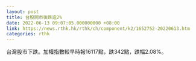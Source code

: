 ```yaml
---
layout: post
title: 台股開市後跌逾2%
date: 2022-06-13 09:07:05.000000000 +08:00
link: https://news.rthk.hk/rthk/ch/component/k2/1652752-20220613.htm
categories: rthk
---
```


台灣股市下跌。加權指數較早時報16117點，跌342點，跌幅2.08%。
